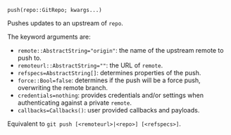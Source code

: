 ```
push(repo::GitRepo; kwargs...)
```

Pushes updates to an upstream of `repo`.

The keyword arguments are:

  * `remote::AbstractString="origin"`: the name of the upstream remote to push to.
  * `remoteurl::AbstractString=""`: the URL of `remote`.
  * `refspecs=AbstractString[]`: determines properties of the push.
  * `force::Bool=false`: determines if the push will be a force push,  overwriting the remote branch.
  * `credentials=nothing`: provides credentials and/or settings when authenticating against  a private `remote`.
  * `callbacks=Callbacks()`: user provided callbacks and payloads.

Equivalent to `git push [<remoteurl>|<repo>] [<refspecs>]`.
